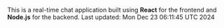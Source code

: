 This is a real-time chat application built using **React** for the frontend and **Node.js** for the backend.
Last updated: Mon Dec 23 06:11:45 UTC 2024
